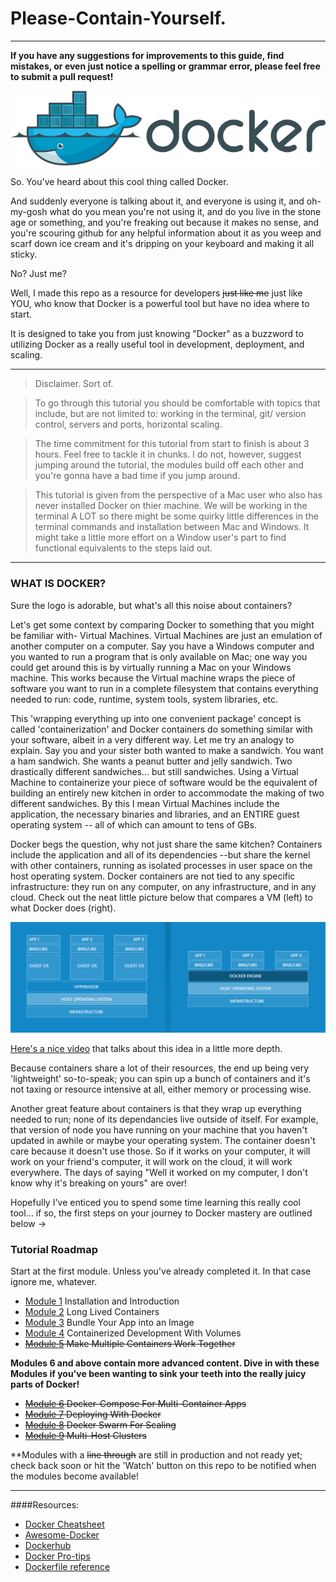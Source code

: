 # Please-Contain-Yourself.
---

**If you have any suggestions for improvements to this guide, find mistakes, or even just notice a spelling or grammar error, please feel free to submit a pull request!**

![dokerlogo](https://github.com/dylanlrrb/P-C-Y-Assets/blob/master/0/docker.png?raw=true)

So. You've heard about this cool thing called Docker. 

And suddenly everyone is talking about it, and everyone is using it, and oh-my-gosh what do you mean you're not using it, and do you live in the stone age or something, and you're freaking out because it makes no sense, and you're scouring github for any helpful information about it as you weep and scarf down ice cream and it's dripping on your keyboard and making it all sticky.

No? Just me?

Well, I made this repo as a resource for developers ~~just like me~~ just like YOU, who know that Docker is a powerful tool but have no idea where to start.

It is designed to take you from just knowing "Docker" as a buzzword to utilizing Docker as a really useful tool in development, deployment, and scaling.

---
>Disclaimer. Sort of.

>To go through this tutorial you should be comfortable with topics that include, but are not limited to: working in the terminal, git/ version control, servers and ports, horizontal scaling.

>The time commitment for this tutorial from start to finish  is about 3 hours. Feel free to tackle it in chunks. I do not, however, suggest jumping around the tutorial, the modules build off each other and you're gonna have a bad time if you jump around. 

>This tutorial is given from the perspective of a Mac user who also has never installed Docker on thier machine. We will be working in the terminal A LOT so there might be some quirky little differences in the terminal commands and installation between Mac and Windows. It might take a little more effort on a Window user's part to find functional equivalents to the steps laid out.

---

### WHAT IS DOCKER?
Sure the logo is adorable, but what's all this noise about containers?

Let's get some context by comparing Docker to something that you might be familiar with- Virtual Machines. Virtual Machines are just an emulation of another computer on a computer. Say you have a Windows computer and you wanted to run a program that is only available on Mac; one way you could get around this is by virtually running a Mac on your Windows machine. This works because the Virtual machine wraps the piece of software you want to run in a complete filesystem that contains everything needed to run: code, runtime, system tools, system libraries, etc.
 
This 'wrapping everything up into one convenient package' concept is called 'containerization' and  Docker containers do something similar with your software, albeit in a very different way. Let me try an analogy to explain. Say you and your sister both wanted to make a sandwich. You want a ham sandwich. She wants a peanut butter and jelly sandwich. Two drastically different sandwiches... but still sandwiches. Using a Virtual Machine to containerize your piece of software would be the equivalent of building an entirely new kitchen in order to accommodate the making of two different sandwiches. By this I mean Virtual Machines include the application, the necessary binaries and libraries, and an ENTIRE guest operating system -- all of which can amount to tens of GBs.

Docker begs the question, why not just share the same kitchen? Containers include the application and all of its dependencies --but share the kernel with other containers, running as isolated processes in user space on the host operating system. Docker containers are not tied to any specific infrastructure: they run on any computer, on any infrastructure, and in any cloud. Check out the neat little picture below that compares a VM (left) to what Docker does (right).

![docker](https://github.com/dylanlrrb/P-C-Y-Assets/blob/master/0/sharing.png?raw=true)

[Here's a nice video](https://www.youtube.com/watch?v=RyxXe5mbzlU) that talks about this idea in a little more depth.

Because containers share a lot of their resources, the end up being very 'lightweight' so-to-speak; you can spin up a bunch of containers and it's not taxing or resource intensive at all, either memory or processing wise.

Another great feature about containers is that they wrap up everything needed to run; none of its dependancies live outside of itself. For example, that version of node you have running on your machine that you haven't updated in awhile or maybe your operating system. The container doesn't care because it doesn't use those. So if it works on your computer, it will work on your friend's computer, it will work on the cloud, it will work everywhere. The days of saying "Well it worked on my computer, I don't know why it's breaking on yours" are over!

Hopefully I've enticed you to spend some time learning this really cool tool... if so, the first steps on your journey to Docker mastery are outlined below ->

### Tutorial Roadmap
Start at the first module. Unless you've already completed it. In that case ignore me, whatever.

- [Module 1](https://github.com/dylanlrrb/Please-Contain-Yourself/tree/master/1-Installation_and_Intro) Installation and Introduction
- [Module 2](https://github.com/dylanlrrb/Please-Contain-Yourself/tree/master/2-Long_Lived_Containers) Long Lived Containers
- [Module 3](https://github.com/dylanlrrb/Please-Contain-Yourself/tree/master/3-Bundle_Your_App_Into_An_Image) Bundle Your App into an Image
- [Module 4](https://github.com/dylanlrrb/Please-Contain-Yourself/tree/master/4-Containerized_Development_With_Volumes) Containerized Development With Volumes
- ~~[Module 5](https://github.com/dylanlrrb/Please-Contain-Yourself/tree/master/5-Make_Multiple_Containers_Work_Together) Make Multiple Containers Work Together~~

**Modules 6 and above contain more advanced content. Dive in with these Modules if you've been wanting to sink your teeth into the really juicy parts of Docker!**

- ~~[Module 6](https://github.com/dylanlrrb/Please-Contain-Yourself/tree/master/6-Docker_Compose_For_Multi-Container_Apps) Docker-Compose For Multi-Container Apps~~
- ~~[Module 7](https://github.com/dylanlrrb/Please-Contain-Yourself/tree/master/7-Deploying_With_Docker) Deploying With Docker~~
- ~~[Module 8](https://github.com/dylanlrrb/Please-Contain-Yourself/tree/master/8-Docker_Swarm_For_Scaling) Docker Swarm For Scaling~~
- ~~[Module 9](https://github.com/dylanlrrb/Please-Contain-Yourself/tree/master/9-Multi_Host_Clusters) Multi-Host Clusters~~

 **Modules with a ~~line through~~ are still in production and not ready yet; check back soon or hit the 'Watch' button on this repo to be notified when the modules become available!

 ---
####Resources:

- [Docker Cheatsheet](https://github.com/wsargent/docker-cheat-sheet)
- [Awesome-Docker](https://github.com/veggiemonk/awesome-docker)
- [Dockerhub](https://hub.docker.com/)
- [Docker Pro-tips](https://nodesource.com/blog/8-protips-to-start-killing-it-when-dockerizing-node-js/)
- [Dockerfile reference](https://docs.docker.com/engine/reference/builder/)
